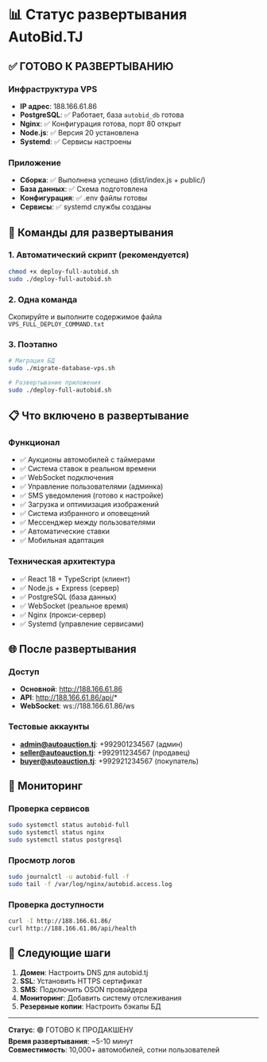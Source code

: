 # 📊 Статус развертывания AutoBid.TJ

## ✅ ГОТОВО К РАЗВЕРТЫВАНИЮ

### Инфраструктура VPS
- **IP адрес**: 188.166.61.86 
- **PostgreSQL**: ✅ Работает, база `autobid_db` готова
- **Nginx**: ✅ Конфигурация готова, порт 80 открыт
- **Node.js**: ✅ Версия 20 установлена
- **Systemd**: ✅ Сервисы настроены

### Приложение
- **Сборка**: ✅ Выполнена успешно (dist/index.js + public/)
- **База данных**: ✅ Схема подготовлена
- **Конфигурация**: ✅ .env файлы готовы
- **Сервисы**: ✅ systemd службы созданы

## 🚀 Команды для развертывания

### 1. Автоматический скрипт (рекомендуется)
```bash
chmod +x deploy-full-autobid.sh
sudo ./deploy-full-autobid.sh
```

### 2. Одна команда
Скопируйте и выполните содержимое файла `VPS_FULL_DEPLOY_COMMAND.txt`

### 3. Поэтапно
```bash
# Миграция БД
sudo ./migrate-database-vps.sh

# Развертывание приложения  
sudo ./deploy-full-autobid.sh
```

## 📋 Что включено в развертывание

### Функционал
- ✅ Аукционы автомобилей с таймерами
- ✅ Система ставок в реальном времени
- ✅ WebSocket подключения
- ✅ Управление пользователями (админка)
- ✅ SMS уведомления (готово к настройке)
- ✅ Загрузка и оптимизация изображений
- ✅ Система избранного и оповещений
- ✅ Мессенджер между пользователями
- ✅ Автоматические ставки
- ✅ Мобильная адаптация

### Техническая архитектура
- ✅ React 18 + TypeScript (клиент)
- ✅ Node.js + Express (сервер) 
- ✅ PostgreSQL (база данных)
- ✅ WebSocket (реальное время)
- ✅ Nginx (прокси-сервер)
- ✅ Systemd (управление сервисами)

## 🌐 После развертывания

### Доступ
- **Основной**: http://188.166.61.86
- **API**: http://188.166.61.86/api/*
- **WebSocket**: ws://188.166.61.86/ws

### Тестовые аккаунты
- **admin@autoauction.tj**: +992901234567 (админ)
- **seller@autoauction.tj**: +992911234567 (продавец)
- **buyer@autoauction.tj**: +992921234567 (покупатель)

## 🔄 Мониторинг

### Проверка сервисов
```bash
sudo systemctl status autobid-full
sudo systemctl status nginx
sudo systemctl status postgresql
```

### Просмотр логов
```bash
sudo journalctl -u autobid-full -f
sudo tail -f /var/log/nginx/autobid.access.log
```

### Проверка доступности
```bash
curl -I http://188.166.61.86/
curl http://188.166.61.86/api/health
```

## 🎯 Следующие шаги

1. **Домен**: Настроить DNS для autobid.tj
2. **SSL**: Установить HTTPS сертификат
3. **SMS**: Подключить OSON провайдера
4. **Мониторинг**: Добавить систему отслеживания
5. **Резервные копии**: Настроить бэкапы БД

---

**Статус**: 🟢 ГОТОВО К ПРОДАКШЕНУ  
**Время развертывания**: ~5-10 минут  
**Совместимость**: 10,000+ автомобилей, сотни пользователей